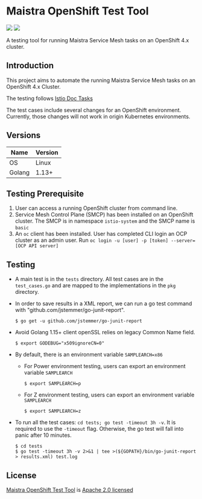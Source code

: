 # Maistra OpenShift Test Tool

![](https://img.shields.io/github/repo-size/maistra/maistra-test-tool.svg?style=flat)
[![](https://goreportcard.com/badge/github.com/maistra/maistra-test-tool)](https://goreportcard.com/report/github.com/maistra/maistra-test-tool)


A testing tool for running Maistra Service Mesh tasks on an OpenShift 4.x cluster.

## Introduction

This project aims to automate the running Maistra Service Mesh tasks on an OpenShift 4.x Cluster.

The testing follows [Istio Doc Tasks](https://istio.io/v1.9/docs/tasks/)

The test cases include several changes for an OpenShift environment. Currently, those changes will not work in origin Kubernetes environments.

## Versions

| Name      | Version       |
| --        | --            |
| OS        | Linux         |
| Golang    | 1.13+         |

## Testing Prerequisite

1. User can access a running OpenShift cluster from command line.
2. Service Mesh Control Plane (SMCP) has been installed on an OpenShift cluster. The SMCP is in namespace `istio-system` and the SMCP name is `basic`
3. An `oc` client has been installed. User has completed CLI login an OCP cluster as an admin user. Run `oc login -u [user] -p [token] --server=[OCP API server]`

## Testing
- A main test is in the `tests` directory. All test cases are in the `test_cases.go` and are mapped to the implementations in the `pkg` directory.

- In order to save results in a XML report, we can run a go test command with "github.com/jstemmer/go-junit-report".
    ```
    $ go get -u github.com/jstemmer/go-junit-report
    ```

- Avoid Golang 1.15+ client openSSL relies on legacy Common Name field.
    ```
    $ export GODEBUG="x509ignoreCN=0"
    ```

- By default, there is an environment variable `SAMPLEARCH=x86`
    - For Power environment testing, users can export an environment variable `SAMPLEARCH`
        ```
        $ export SAMPLEARCH=p
        ```
    - For Z environment testing, users can export an environment variable `SAMPLEARCH`
        ```
        $ export SAMPLEARCH=z
        ```

- To run all the test cases: `cd tests; go test -timeout 3h -v`. It is required to use the `-timeout` flag. Otherwise, the go test will fall into panic after 10 minutes.
    ```
    $ cd tests
    $ go test -timeout 3h -v 2>&1 | tee >(${GOPATH}/bin/go-junit-report > results.xml) test.log
    ```

## License

[Maistra OpenShift Test Tool](https://github.com/maistra/maistra-test-tool) is [Apache 2.0 licensed](https://github.com/maistra/maistra-test-tool/blob/development/LICENSE)
